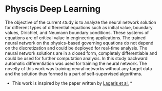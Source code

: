 # Physcis Deep Learning
The objective of the current study is to analyze the neural network solution for different types of differential equations such as initial value, boundary values, Dirichlet, and Neumann boundary conditions.  These systems of equations are of critical value in engineering applications. The trained neural network on the physics-based governing equations do not depend on the discretization and could be deployed for real-time analysis. The neural network solutions are in a closed form, completely differentiable and could be used for further computation analysis. In this study backward automatic differentiation was used for training the neural network. The novelty of this work was training neural networks without any target data and the solution thus formed is a part of self-supervised algorithms. 

* This work is inspired by the paper written by [Lagaris et al.](https://arxiv.org/abs/physics/9705023) *
